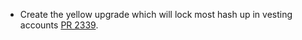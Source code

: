 * Create the yellow upgrade which will lock most hash up in vesting accounts [PR 2339](https://github.com/provenance-io/provenance/pull/2339).
